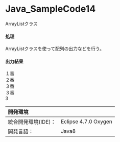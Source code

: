 # Java_SampleCode14
ArrayListクラス

#### 処理
ArrayListクラスを使って配列の出力などを行う。

#### 出力結果
１番  
２番  
３番  
３番  
3  
  
| 開発環境 |  |
|:-|:-|
| 統合開発環境(IDE)： | Eclipse 4.7.0 Oxygen |
| 開発言語： | Java8 |
